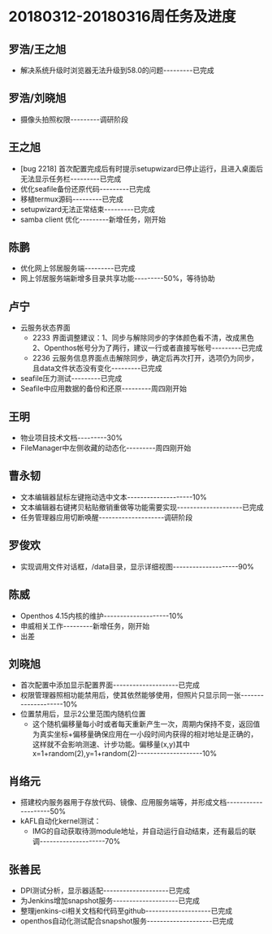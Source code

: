 # 20180312-20180316周任务及进度

## 罗浩/王之旭
- 解决系统升级时浏览器无法升级到58.0的问题---------已完成


## 罗浩/刘晓旭
- 摄像头拍照权限---------调研阶段

## 王之旭
- [bug 2218] 首次配置完成后有时提示setupwizard已停止运行，且进入桌面后无法显示任务栏---------已完成
- 优化seafile备份还原代码---------已完成
- 移植termux源码---------已完成
- setupwizard无法正常结束---------已完成
- samba client 优化---------新增任务，刚开始

## 陈鹏
- 优化网上邻居服务端---------已完成
- 网上邻居服务端新增多目录共享功能---------50%，等待协助

## 卢宁
- 云服务状态界面
   - 2233 界面调整建议：1、同步与解除同步的字体颜色看不清，改成黑色 2、Openthos帐号分为了两行，建议一行或者直接写帐号---------已完成
   - 2236 云服务信息界面点击解除同步，确定后再次打开，选项仍为同步，且data文件状态没有变化---------已完成
- seafile压力测试---------已完成
- Seafile中应用数据的备份和还原---------周四刚开始

## 王明
- 物业项目技术文档---------30%
- FileManager中左侧收藏的动态化---------周四刚开始

## 曹永韧
- 文本编辑器鼠标左键拖动选中文本--------------------10%
- 文本编辑器右键拷贝粘贴撤销重做等功能需要实现--------------------已完成
- 任务管理器应用切断唤醒--------------------调研阶段

## 罗俊欢
- 实现调用文件对话框，/data目录，显示详细视图--------------------90%

## 陈威
- Openthos 4.15内核的维护--------------------10%
- 申威相关工作---------新增任务，刚开始
- 出差

## 刘晓旭
- 首次配置中添加显示配置界面--------------------已完成
- 权限管理器照相功能禁用后，使其依然能够使用，但照片只显示同一张--------------------10%
- 位置禁用后，显示2公里范围内随机位置
   - 这个随机偏移量每小时或者每天重新产生一次，周期内保持不变，返回值为真实坐标+偏移量确保应用在一小段时间内获得的相对地址是正确的，这样就不会影响测速、计步功能。偏移量(x,y)其中 x=1+random(2),y=1+random(2)--------------------10%

## 肖络元
- 搭建校内服务器用于存放代码、镜像、应用服务端等，并形成文档--------------------50%
- kAFL自动化kernel测试：
   - IMG的自动获取待测module地址，并自动运行自动结束，还有最后的联调--------------------70%

## 张善民
- DPI测试分析，显示器适配--------------------已完成
- 为Jenkins增加snapshot服务--------------------已完成
- 整理jenkins-ci相关文档和代码至github--------------------已完成
- openthos自动化测试配合snapshot服务--------------------已完成

